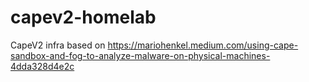 # capev2-homelab
CapeV2 infra based on https://mariohenkel.medium.com/using-cape-sandbox-and-fog-to-analyze-malware-on-physical-machines-4dda328d4e2c
